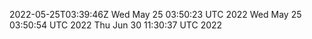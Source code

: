 2022-05-25T03:39:46Z
Wed May 25 03:50:23 UTC 2022
Wed May 25 03:50:54 UTC 2022
Thu Jun 30 11:30:37 UTC 2022
